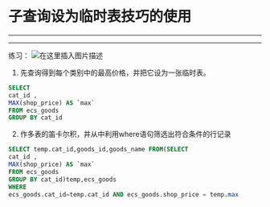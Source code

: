﻿# 子查询设为临时表技巧的使用
----
----
练习：
![在这里插入图片描述](https://img-blog.csdnimg.cn/a66e8193d5704c46960a46b39bbaf509.png)
1. 先查询得到每个类别中的最高价格，并把它设为一张临时表。

```sql
SELECT 
cat_id ,
MAX(shop_price) AS `max`
FROM ecs_goods 
GROUP BY cat_id
```

2. 作多表的笛卡尔积，并从中利用where语句筛选出符合条件的行记录

```sql
SELECT temp.cat_id,goods_id,goods_name FROM(SELECT 
cat_id ,
MAX(shop_price) AS `max`
FROM ecs_goods 
GROUP BY cat_id)temp,ecs_goods
WHERE 
ecs_goods.cat_id=temp.cat_id AND ecs_goods.shop_price = temp.max
```


